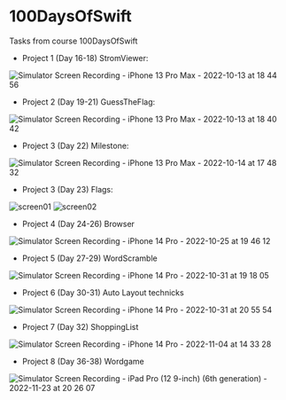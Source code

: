 # 100DaysOfSwift
Tasks from course 100DaysOfSwift

- Project 1 (Day 16-18) StromViewer:

![Simulator Screen Recording - iPhone 13 Pro Max - 2022-10-13 at 18 44 56](https://user-images.githubusercontent.com/108011846/195643472-06648171-120c-4fe6-a3ad-1d2a4670b02f.gif)

- Project 2 (Day 19-21) GuessTheFlag: 

![Simulator Screen Recording - iPhone 13 Pro Max - 2022-10-13 at 18 40 42](https://user-images.githubusercontent.com/108011846/195643554-dd19c216-33b0-476d-8e7e-19d4bf4f21de.gif)


- Project 3 (Day 22) Milestone:

![Simulator Screen Recording - iPhone 13 Pro Max - 2022-10-14 at 17 48 32](https://user-images.githubusercontent.com/108011846/195875938-faa93224-7d82-4219-955a-39b0b9788f99.gif)

- Project 3 (Day 23) Flags: 

![screen01](https://user-images.githubusercontent.com/108011846/196222909-3f2a80b6-0602-4775-9ebc-c748728a66ef.png)
![screen02](https://user-images.githubusercontent.com/108011846/196222954-5d8d96cf-b36e-4a32-b919-09147c0e5779.png)

- Project 4 (Day 24-26) Browser

![Simulator Screen Recording - iPhone 14 Pro - 2022-10-25 at 19 46 12](https://user-images.githubusercontent.com/108011846/197835131-18d141af-13b8-4090-b800-2748f1d8a50b.gif)

- Project 5 (Day 27-29) WordScramble

![Simulator Screen Recording - iPhone 14 Pro - 2022-10-31 at 19 18 05](https://user-images.githubusercontent.com/108011846/199069070-8cd99b66-b4c3-46b1-8ada-c929e94cae2e.gif)

- Project 6 (Day 30-31) Auto Layout technicks

![Simulator Screen Recording - iPhone 14 Pro - 2022-10-31 at 20 55 54](https://user-images.githubusercontent.com/108011846/199087578-dd2a841a-13c5-4b82-a93d-dd4d128d9aae.gif)

- Project 7 (Day 32) ShoppingList

![Simulator Screen Recording - iPhone 14 Pro - 2022-11-04 at 14 33 28](https://user-images.githubusercontent.com/108011846/199974768-1f5e415d-d402-46de-85c8-baf156e9c87e.gif)

- Project 8 (Day 36-38) Wordgame

![Simulator Screen Recording - iPad Pro (12 9-inch) (6th generation) - 2022-11-23 at 20 26 07](https://user-images.githubusercontent.com/108011846/203621328-5abeda46-1cb7-45b8-80b2-98589f5a77d4.gif)
